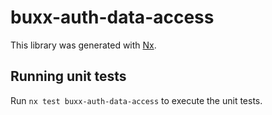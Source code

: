 # buxx-auth-data-access

This library was generated with [Nx](https://nx.dev).

## Running unit tests

Run `nx test buxx-auth-data-access` to execute the unit tests.

